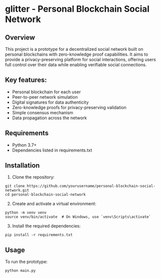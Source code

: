 # glitter - Personal Blockchain Social Network

## Overview

This project is a prototype for a decentralized social network built on personal blockchains with zero-knowledge proof capabilities. It aims to provide a privacy-preserving platform for social interactions, offering users full control over their data while enabling verifiable social connections.

## Key features:

* Personal blockchain for each user
* Peer-to-peer network simulation
* Digital signatures for data authenticity
* Zero-knowledge proofs for privacy-preserving validation
* Simple consensus mechanism
* Data propagation across the network

## Requirements

* Python 3.7+
* Dependencies listed in requirements.txt

## Installation

1. Clone the repository:
```
git clone https://github.com/yourusername/personal-blockchain-social-network.git
cd personal-blockchain-social-network
```

2. Create and activate a virtual environment:
```
python -m venv venv
source venv/bin/activate  # On Windows, use `venv\Scripts\activate`
```

3. Install the required dependencies:
```
pip install -r requirements.txt
```

## Usage
To run the prototype:
```
python main.py
```